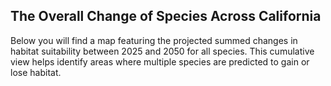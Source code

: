 ## The Overall Change of Species Across California

Below you will find a map featuring the projected summed changes in habitat suitability between 2025 and 2050 for all species. This cumulative view helps identify areas where multiple species are predicted to gain or lose habitat.

